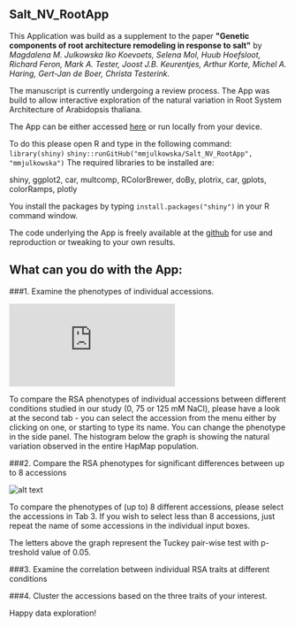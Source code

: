 ## Salt_NV_RootApp

This Application was build as a supplement to the paper __"Genetic components of root architecture remodeling in response to salt"__
by _Magdalena M. Julkowska Iko Koevoets, Selena Mol, Huub Hoefsloot, Richard Feron, Mark A. Tester, Joost J.B. Keurentjes, Arthur Korte, Michel A. Haring, Gert-Jan de Boer, Christa Testerink._

The manuscript is currently undergoing a review process. The App was build to allow interactive exploration of the natural variation in Root System Architecture of Arabidopsis thaliana.

The App can be either accessed [here](http://genseq-h0.science.uva.nl/shiny/Salt_NV_Root/) or run locally from your device.

To do this please open R and type in the following command:
`library(shiny)`
`shiny::runGitHub("mmjulkowska/Salt_NV_RootApp", "mmjulkowska")`
The required libraries to be installed are:

shiny, ggplot2, car, multcomp, RColorBrewer, doBy, plotrix, car, gplots, colorRamps, plotly

You install the packages by typing 
`install.packages("shiny")`
in your R command window.

The code underlying the App is freely available at the [github](https://github.com/mmjulkowska/Salt_NV_RootApp) for use and reproduction or tweaking to your own results.

## What can you do with the App:

###1. Examine the phenotypes of individual accessions. 

![alt text](https://github.com/mmjulkowska/Salt_NV_RootApp/RSA_Tab2.pdf)

To compare the RSA phenotypes of individual accessions between different conditions studied in our study (0, 75 or 125 mM NaCl), please have a look at the second tab - you can select the accession from the menu either by clicking on one, or starting to type its name.
You can change the phenotype in the side panel. The histogram below the graph is showing the natural variation observed in the entire HapMap population.

###2. Compare the RSA phenotypes for significant differences between up to 8 accessions

![alt text](https://github.com/mmjulkowska/Salt_NV_RootApp/RSA_Tab3.pdf, "RSA_Tab3.pdf")

To compare the phenotypes of (up to) 8 different accessions, please select the accessions in Tab 3. If you wish to select less than 8 accessions, just repeat the name of some accessions in the individual input boxes.

The letters above the graph represent the Tuckey pair-wise test with p-treshold value of 0.05.

###3. Examine the correlation between individual RSA traits at different conditions

###4. Cluster the accessions based on the three traits of your interest. 


Happy data exploration!
